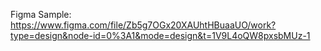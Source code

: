 Figma Sample:
https://www.figma.com/file/Zb5g7OGx20XAUhtHBuaaUO/work?type=design&node-id=0%3A1&mode=design&t=1V9L4oQW8pxsbMUz-1